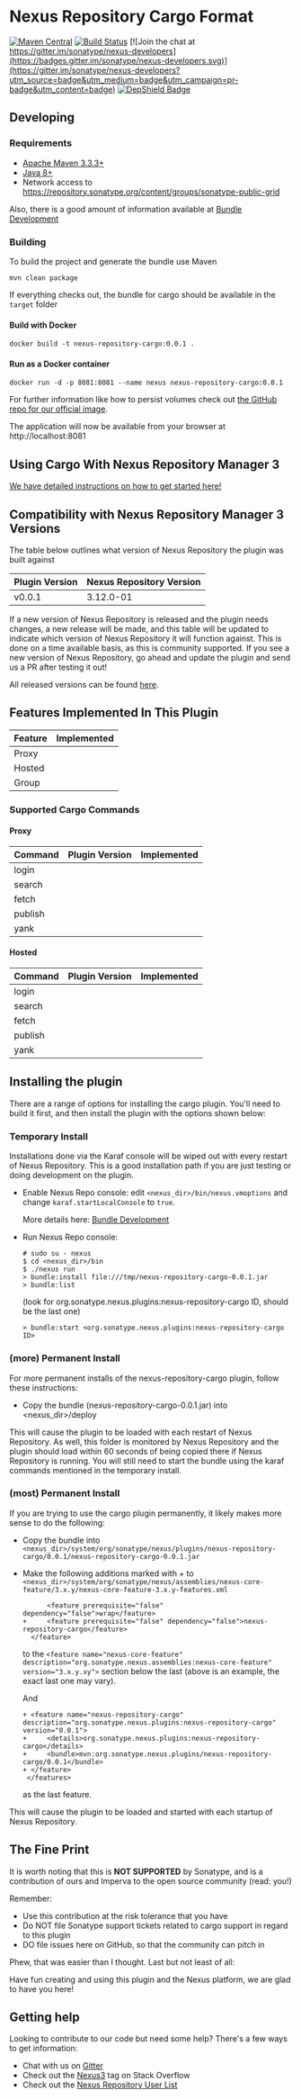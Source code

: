 # Nexus Repository Cargo Format

[![Maven Central](https://maven-badges.herokuapp.com/maven-central/org.sonatype.nexus.plugins/nexus-repository-cargo/badge.svg)](https://maven-badges.herokuapp.com/maven-central/org.sonatype.nexus.plugins/nexus-repository-cargo) [![Build Status](https://travis-ci.org/sonatype-nexus-community/nexus-repository-cargo.svg?branch=master)](https://travis-ci.org/sonatype-nexus-community/nexus-repository-cargo) [![Join the chat at https://gitter.im/sonatype/nexus-developers](https://badges.gitter.im/sonatype/nexus-developers.svg)](https://gitter.im/sonatype/nexus-developers?utm_source=badge&utm_medium=badge&utm_campaign=pr-badge&utm_content=badge) [![DepShield Badge](https://depshield.sonatype.org/badges/sonatype-nexus-community/nexus-repository-cargo/depshield.svg)](https://depshield.github.io)

## Developing

### Requirements

* [Apache Maven 3.3.3+](https://maven.apache.org/install.html)
* [Java 8+](http://www.oracle.com/technetwork/java/javase/downloads/jdk8-downloads-2133151.html)
* Network access to https://repository.sonatype.org/content/groups/sonatype-public-grid

Also, there is a good amount of information available at [Bundle Development](https://help.sonatype.com/display/NXRM3/Bundle+Development)

### Building

To build the project and generate the bundle use Maven

    mvn clean package

If everything checks out, the bundle for cargo should be available in the `target` folder

#### Build with Docker

`docker build -t nexus-repository-cargo:0.0.1 .`

#### Run as a Docker container

`docker run -d -p 8081:8081 --name nexus nexus-repository-cargo:0.0.1`

For further information like how to persist volumes check out [the GitHub repo for our official image](https://github.com/sonatype/docker-nexus3).

The application will now be available from your browser at http://localhost:8081

## Using Cargo With Nexus Repository Manager 3

[We have detailed instructions on how to get started here!](docs/CARGO_USER_DOCUMENTATION.md)

## Compatibility with Nexus Repository Manager 3 Versions

The table below outlines what version of Nexus Repository the plugin was built against

| Plugin Version | Nexus Repository Version |
|----------------|--------------------------|
| v0.0.1         | 3.12.0-01                |

If a new version of Nexus Repository is released and the plugin needs changes, a new release will be made, and this
table will be updated to indicate which version of Nexus Repository it will function against. This is done on a time 
available basis, as this is community supported. If you see a new version of Nexus Repository, go ahead and update the
plugin and send us a PR after testing it out!

All released versions can be found [here](https://github.com/sonatype-nexus-community/nexus-repository-cargo/releases).

## Features Implemented In This Plugin 

| Feature | Implemented          |
|---------|----------------------|
| Proxy   |                      |
| Hosted  |                      |
| Group   |                      |

### Supported Cargo Commands

#### Proxy

Command | Plugin Version               | Implemented              |
--------|------------------------------|--------------------------|
login   |                              |                          |
search  |                              |                          |
fetch   |                              |                          |
publish |                              |                          |
yank    |                              |                          |

#### Hosted

Command | Plugin Version               | Implemented              |
--------|------------------------------|--------------------------|
login   |                              |                          |
search  |                              |                          |
fetch   |                              |                          |
publish |                              |                          |
yank    |                              |                          |

## Installing the plugin

There are a range of options for installing the cargo plugin. You'll need to build it first, and
then install the plugin with the options shown below:

### Temporary Install

Installations done via the Karaf console will be wiped out with every restart of Nexus Repository. This is a
good installation path if you are just testing or doing development on the plugin.

* Enable Nexus Repo console: edit `<nexus_dir>/bin/nexus.vmoptions` and change `karaf.startLocalConsole`  to `true`.

  More details here: [Bundle Development](https://help.sonatype.com/display/NXRM3/Bundle+Development+Overview)

* Run Nexus Repo console:
  ```
  # sudo su - nexus
  $ cd <nexus_dir>/bin
  $ ./nexus run
  > bundle:install file:///tmp/nexus-repository-cargo-0.0.1.jar
  > bundle:list
  ```
  (look for org.sonatype.nexus.plugins:nexus-repository-cargo ID, should be the last one)
  ```
  > bundle:start <org.sonatype.nexus.plugins:nexus-repository-cargo ID>
  ```

### (more) Permanent Install

For more permanent installs of the nexus-repository-cargo plugin, follow these instructions:

* Copy the bundle (nexus-repository-cargo-0.0.1.jar) into <nexus_dir>/deploy

This will cause the plugin to be loaded with each restart of Nexus Repository. As well, this folder is monitored
by Nexus Repository and the plugin should load within 60 seconds of being copied there if Nexus Repository
is running. You will still need to start the bundle using the karaf commands mentioned in the temporary install.

### (most) Permanent Install

If you are trying to use the cargo plugin permanently, it likely makes more sense to do the following:

* Copy the bundle into `<nexus_dir>/system/org/sonatype/nexus/plugins/nexus-repository-cargo/0.0.1/nexus-repository-cargo-0.0.1.jar`
* Make the following additions marked with + to `<nexus_dir>/system/org/sonatype/nexus/assemblies/nexus-core-feature/3.x.y/nexus-core-feature-3.x.y-features.xml`

   ```
         <feature prerequisite="false" dependency="false">wrap</feature>
   +     <feature prerequisite="false" dependency="false">nexus-repository-cargo</feature>
     </feature>
   ```
   to the `<feature name="nexus-core-feature" description="org.sonatype.nexus.assemblies:nexus-core-feature" version="3.x.y.xy">` section below the last (above is an example, the exact last one may vary).
   
   And
   ```
   + <feature name="nexus-repository-cargo" description="org.sonatype.nexus.plugins:nexus-repository-cargo" version="0.0.1">
   +     <details>org.sonatype.nexus.plugins:nexus-repository-cargo</details>
   +     <bundle>mvn:org.sonatype.nexus.plugins/nexus-repository-cargo/0.0.1</bundle>
   + </feature>
    </features>
   ```
   as the last feature.
   
This will cause the plugin to be loaded and started with each startup of Nexus Repository.

## The Fine Print

It is worth noting that this is **NOT SUPPORTED** by Sonatype, and is a contribution of ours and Imperva to the open source community (read: you!)

Remember:

* Use this contribution at the risk tolerance that you have
* Do NOT file Sonatype support tickets related to cargo support in regard to this plugin
* DO file issues here on GitHub, so that the community can pitch in

Phew, that was easier than I thought. Last but not least of all:

Have fun creating and using this plugin and the Nexus platform, we are glad to have you here!

## Getting help

Looking to contribute to our code but need some help? There's a few ways to get information:

* Chat with us on [Gitter](https://gitter.im/sonatype/nexus-developers)
* Check out the [Nexus3](http://stackoverflow.com/questions/tagged/nexus3) tag on Stack Overflow
* Check out the [Nexus Repository User List](https://groups.google.com/a/glists.sonatype.com/forum/?hl=en#!forum/nexus-users)
